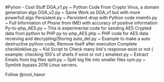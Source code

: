 #Pyhon - Cool Stuff
    DGA_v1.py	~ Python Code From Crypto Virus, a domain generation algo
    DGA_v2.py	~ Same Work as DGA_v1 but with more powerfull algo
    Persistent.py	~ Persistent drop with Python code
    imeinfo.py ~ Full Information of Phone from IMEI with accuracy of positive information 
    Py-to-php_AES.py ~ This is experimental code for sending AES Crypted data from python to PHP
    py-to-php_AES.php	~ PHP code for AES data recieving and decrypting/Storing
    auto_del.py	~ Example to make a auto destructive python code, Remove itself after execution Complete
    checklinklive.py ~ Kid Script to Check many link's response exist or not ( example: checking 100's of shells if exist or not )
    emailext.py	~ Extract Emails from big files
    split.py ~ Split big file into smaller files
    sym.py ~ Symlink bypass 2016 Linux servers.

Follow @root_haxor
